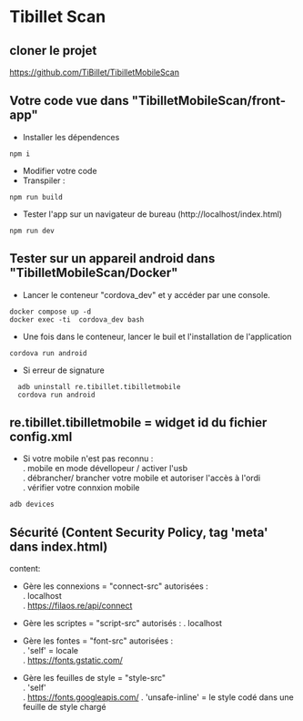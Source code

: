 # Tibillet Scan

## cloner le projet
https://github.com/TiBillet/TibilletMobileScan

## Votre code vue dans "TibilletMobileScan/front-app" 
- Installer les dépendences
```
npm i
```

- Modifier votre code   
- Transpiler :
```
npm run build
```
- Tester l'app sur un navigateur de bureau (http://localhost/index.html)
```
npm run dev
```

## Tester sur un appareil android dans "TibilletMobileScan/Docker"
- Lancer le conteneur "cordova_dev" et y accéder par une console.
```
docker compose up -d
docker exec -ti  cordova_dev bash
```

- Une fois dans le conteneur, lancer le buil et l'installation de l'application
```
cordova run android
```

- Si erreur de signature
```
  adb uninstall re.tibillet.tibilletmobile
  cordova run android
```
re.tibillet.tibilletmobile = widget id du fichier config.xml
- 
- Si votre mobile n'est pas reconnu :   
. mobile en mode dévellopeur / activer l'usb   
. débrancher/ brancher votre mobile et autoriser l'accès à l'ordi   
. vérifier votre connxion mobile   
```
adb devices
```

## Sécurité (Content Security Policy, tag 'meta' dans index.html)
content:   
- Gère les connexions = "connect-src" autorisées :     
  . localhost   
  . https://filaos.re/api/connect   

- Gère les scriptes = "script-src" autorisés :
  . localhost

- Gère les fontes = "font-src" autorisées :  
  . 'self' = locale   
  . https://fonts.gstatic.com/   

- Gère les feuilles de style = "style-src"   
  . 'self'   
  . https://fonts.googleapis.com/
  . 'unsafe-inline' = le style codé dans une feuille de style chargé
